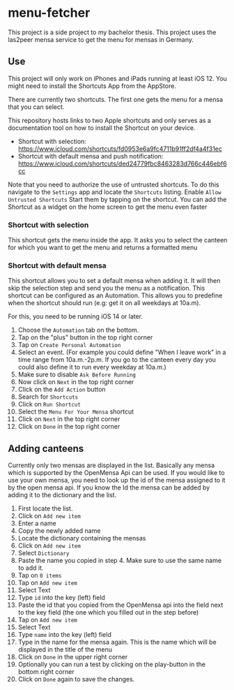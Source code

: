 # menu-fetcher

This project is a side project to my bachelor thesis.
This project uses the las2peer mensa service to get the menu for mensas in Germany.


## Use
This project will only work on iPhones and iPads running at least iOS 12.
You might need to install the Shortcuts App from the AppStore.

There are currently two shortcuts. The first one gets the menu for a mensa that you can select.

This repository hosts links to two Apple shortcuts and only serves as a documentation tool on how to install the 
Shortcut on your device. 

  * Shortcut with selection: https://www.icloud.com/shortcuts/fd0953e6a9fc4711b91ff2df4a4f31ec
  * Shortcut with default mensa and push notification: https://www.icloud.com/shortcuts/ded24779fbc8463283d766c446ebf6cc

Note that you need to authorize the use of untrusted shortcuts.
To do this navigate to the `Settings` app and locate the `Shortcuts` listing. Enable `Allow Untrusted Shortcuts`
Start them by tapping on the shortcut. You can add the Shortcut as a widget on the home screen to get the menu even faster

### Shortcut with selection
This shortcut gets the menu inside the app. It asks you to select the canteen for which you want to get the menu and returns a formatted menu

### Shortcut with default mensa
This shortcut allows you to set a default mensa when adding it. It will then skip the selection step and send you the menu as a notification. 
This shortcut can be configured as an Automation. This allows you to predefine when the shortcut should run (e.g: get it on all weekdays at 10a.m).

For this, you need to be running iOS 14 or later. 
1. Choose the `Automation` tab on the bottom.
2. Tap on the "plus" button in the top right corner
3. Tap on `Create Personal Automation`
4. Select an event. (For example you could define "When I leave work" in a time range from 10a.m.-2p.m. If you go to the canteen every day you could also define it to run every weekday at 10a.m.) 
5. Make sure to disable `Ask Before Running`
6. Now click on `Next` in the top right corner
7. Click on the `Add Action` button
8. Search for `Shortcuts`
9. Click on `Run Shortcut`
10. Select the `Menu For Your Mensa` shortcut
11. Click on `Next` in the top right corner
12. Click on `Done` in the top right corner

## Adding canteens

Currently only two mensas are displayed in the list. 
Basically any mensa which is supported by the OpenMensa Api can be used. If you would like to use your own mensa, you need to look up the id of the mensa assigned to it by the open mensa api. If you know the Id the mensa can be added by adding it to the dictionary and the list. 


1. First locate the list. 
2. Click on `Add new item`
3. Enter a name
4. Copy the newly added name
5. Locate the dictionary containing the mensas
6. Click on `Add new item` 
7. Select `Dictionary` 
8. Paste the name you copied in step 4. Make sure to use the same name to add it. 
9. Tap on `0 items` 
10. Tap on `Add new item`
11. Select Text
12. Type `id` into the key (left) field
13. Paste the id that you copied from the OpenMensa api into the field next to the key field (the one which you filled out in the step before)
14. Tap on `Add new item`
15. Select Text
16. Type `name` into the key (left) field
17. Type in the name for the mensa again. This is the name which will be displayed in the title of the menu
18. Click on `Done` in the upper right corner
19. Optionally you can run a test by clicking on the play-button in the bottom right corner
20. Click on `Done` again to save the changes.
